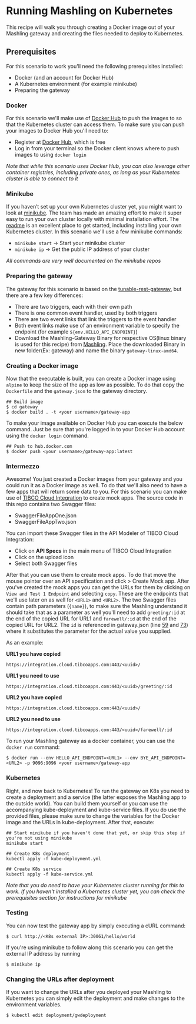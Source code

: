 # Running Mashling on Kubernetes
This recipe will walk you through creating a Docker image out of your Mashling gateway and creating the files needed to deploy to Kubernetes.

## Prerequisites
For this scenario to work you'll need the following prerequisites installed:
* Docker (and an account for Docker Hub)
* A Kubernetes environment (for example minikube)
* Preparing the gateway

### Docker
For this scenario we'll make use of [Docker Hub](https://hub.docker.com) to push the images to so that the Kubernetes cluster can access them. To make sure you can push your images to Docker Hub you'll need to:
* Register at [Docker Hub](https://hub.docker.com/), which is free
* Log in from your terminal so the Docker client knows where to push images to using `docker login`

_Note that while this scenario uses Docker Hub, you can also leverage other container registries, including private ones, as long as your Kubernetes cluster is able to connect to it_

### Minikube
If you haven’t set up your own Kubernetes cluster yet, you might want to look at [minikube](https://github.com/kubernetes/minikube). The team has made an amazing effort to make it super easy to run your own cluster locally with minimal installation effort. The [readme](https://github.com/kubernetes/minikube/blob/master/README.md) is an excellent place to get started, including installing your own Kubernetes cluster. In this scenario we'll use a few minikube commands:
* `minikube start` -> Start your minikube cluster
* `minikube ip` -> Get the public IP address of your cluster

_All commands are very well documented on the minikube repos_

### Preparing the gateway
The gateway for this scenario is based on the [tunable-rest-gateway](https://github.com/TIBCOSoftware/mashling-recipes/tree/master/recipes/tunable-rest-gateway), but there are a few key differences:
* There are two triggers, each with their own path 
* There is one common event handler, used by both triggers
* There are two event links that link the triggers to the event handler
* Both event links make use of an environment variable to specify the endpoint (for example `${env.HELLO_API_ENDPOINT}`)
* Download the Mashling-Gateway Binary for respective OS(linux binary is used for this recipe) from [Mashling](https://github.com/TIBCOSoftware/mashling/tree/master#installation-and-usage). Place the downloaded Binary in new folder(Ex: gateway) and name the binary `gateway-linux-amd64`.

### Creating a Docker image
Now that the executable is built, you can create a Docker image using `alpine` to keep the size of the app as low as possible. To do that copy the `Dockerfile` and the `gateway.json` to the gateway directory.

```
## Build image
$ cd gateway
$ docker build . -t <your username>/gateway-app
```
To make your image available on Docker Hub you can execute the below command. Just be sure that you're logged in to your Docker Hub account using the `docker login` command.
```
## Push to hub.docker.com
$ docker push <your username>/gateway-app:latest
```

### Intermezzo
Awesome! You just created a Docker images from your gateway and you could run it as a Docker image as well. To do that we'll also need to have a few apps that will return some data to you. For this scenario you can make use of [TIBCO Cloud Integration](https://cloud.tibco.com) to create mock apps. The source code in this repo contains two Swagger files:
* SwaggerFileAppOne.json
* SwaggerFileAppTwo.json

You can import these Swagger files in the API Modeler of TIBCO Cloud Integration:
* Click on **API Specs** in the main menu of TIBCO Cloud Integration
* Click on the upload icon
* Select both Swagger files

After that you can use them to create mock apps. To do that move the mouse pointer over an API specification and click > Create Mock app. After you've created the mock apps you can get the URLs for them by clicking on `View and Test 1 Endpoint` and selecting `copy`. These are the endpoints that we'll use later on as well for `<URL1>` and `<URL2>`. The two Swagger files contain path parameters (`{name}`), to make sure the Mashling understand it should take that as a parameter as well you'll need to add `greeting/:id` at the end of the copied URL for URL1 and `farewell/:id` at the end of the copied URL for URL2. The `id` is referenced in gateway.json (line [59](./gateway.json#L59) and [73](../gateway.json#L59)) where it substitutes the parameter for the actual value you supplied.

As an example:

**URL1 you have copied**

`https://integration.cloud.tibcoapps.com:443/<uuid>/`  

**URL1 you need to use**

`https://integration.cloud.tibcoapps.com:443/<uuid>/greeting/:id`

**URL2 you have copied**

`https://integration.cloud.tibcoapps.com:443/<uuid>/`  

**URL2 you need to use**

`https://integration.cloud.tibcoapps.com:443/<uuid>/farewell/:id`


To run your Mashling gateway as a docker container, you can use the `docker run` command:
```
$ docker run --env HELLO_API_ENDPOINT=<URL1> --env BYE_API_ENDPOINT=<URL2> -p 9096:9096 <your username>/gateway-app
```

### Kubernetes
Right, and now back to Kubernetes! To run the gateway on K8s you need to create a deployment and a service (the latter exposes the Mashling app to the outside world). You can build them yourself or you can use the accompanying kube-deployment and kube-service files. If you do use the provided files, please make sure to change the variables for the Docker image and the URLs in kube-deployment. After that, execute:
```
## Start minikube if you haven't done that yet, or skip this step if you're not using minikube
minikube start

## Create K8s deployment
kubectl apply -f kube-deployment.yml

## Create K8s service
kubectl apply -f kube-service.yml
```
_Note that you do need to have your Kubernetes cluster running for this to work. If you haven't installed a Kubernetes cluster yet, you can check the prerequisites section for instructions for minikube_

### Testing
You can now test the gateway app by simply executing a cURL command:
```
$ curl http://<K8s external IP>:30061/hello/world
```

If you're using minikube to follow along this scenario you can get the external IP address by running
```
$ minikube ip
```

### Changing the URLs after deployment
If you want to change the URLs after you deployed your Mashling to Kubernetes you can simply edit the deployment and make changes to the environment variables.
```
$ kubectl edit deployment/gwdeployment
```
